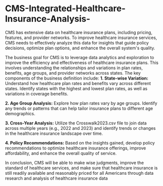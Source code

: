 # CMS-Integrated-Healthcare-Insurance-Analysis-
CMS has extensive data on healthcare insurance plans, including pricing, features, and provider networks. To improve healthcare insurance services, CMS needs to effectively analyze this data for insights that guide policy decisions, optimize plan options, and enhance the overall system's quality.

 The business goal for CMS is to leverage data analytics and exploration to improve the
 efficiency and effectiveness of healthcare insurance plans. This involves understanding
 the relationships and variations in plan rates, benefits, age groups, and provider
 networks across states. 
 The key components of the business definition include:
**1. State-wise Variation:** Understand how healthcare plan rates and benefits vary
 across different states. Identify states with the highest and lowest plan rates, as
 well as variations in coverage benefits.
 
**2. Age Group Analysis:** Explore how plan rates vary by age groups. Identify any
 trends or patterns that can help tailor insurance plans to different age
 demographics.
 
 **3. Cross-Year Analysis:** Utilize the Crosswalk2023.csv file to join data across
 multiple years (e.g., 2022 and 2023) and identify trends or changes in the
 healthcare insurance landscape over time.
 
**4. Policy Recommendations:** Based on the insights gained, develop policy
 recommendations to optimize healthcare insurance offerings, improve
 affordability, and enhance the overall quality of service.
 
 In conclusion, CMS will be able to make wise judgments, improve the standard of
 healthcare services, and make sure that healthcare insurance is still readily available
 and reasonably priced for all Americans through data research and analysis of
 healthcare insurance data
